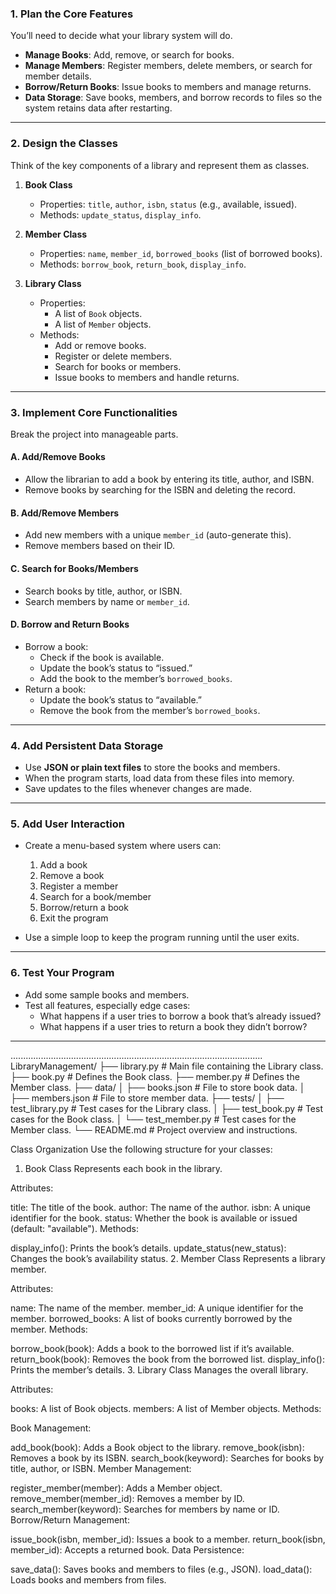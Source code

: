 

### **1. Plan the Core Features**  
You’ll need to decide what your library system will do.  
- **Manage Books**: Add, remove, or search for books.  
- **Manage Members**: Register members, delete members, or search for member details.  
- **Borrow/Return Books**: Issue books to members and manage returns.  
- **Data Storage**: Save books, members, and borrow records to files so the system retains data after restarting.  

---

### **2. Design the Classes**  
Think of the key components of a library and represent them as classes.  

1. **Book Class**  
   - Properties: `title`, `author`, `isbn`, `status` (e.g., available, issued).  
   - Methods: `update_status`, `display_info`.  

2. **Member Class**  
   - Properties: `name`, `member_id`, `borrowed_books` (list of borrowed books).  
   - Methods: `borrow_book`, `return_book`, `display_info`.  

3. **Library Class**  
   - Properties:  
     - A list of `Book` objects.  
     - A list of `Member` objects.  
   - Methods:  
     - Add or remove books.  
     - Register or delete members.  
     - Search for books or members.  
     - Issue books to members and handle returns.  

---

### **3. Implement Core Functionalities**  
Break the project into manageable parts.  

#### **A. Add/Remove Books**  
- Allow the librarian to add a book by entering its title, author, and ISBN.  
- Remove books by searching for the ISBN and deleting the record.  

#### **B. Add/Remove Members**  
- Add new members with a unique `member_id` (auto-generate this).  
- Remove members based on their ID.  

#### **C. Search for Books/Members**  
- Search books by title, author, or ISBN.  
- Search members by name or `member_id`.  

#### **D. Borrow and Return Books**  
- Borrow a book:  
  - Check if the book is available.  
  - Update the book’s status to “issued.”  
  - Add the book to the member’s `borrowed_books`.  
- Return a book:  
  - Update the book’s status to “available.”  
  - Remove the book from the member’s `borrowed_books`.  

---

### **4. Add Persistent Data Storage**  
- Use **JSON or plain text files** to store the books and members.  
- When the program starts, load data from these files into memory.  
- Save updates to the files whenever changes are made.  

---

### **5. Add User Interaction**  
- Create a menu-based system where users can:  
  1. Add a book  
  2. Remove a book  
  3. Register a member  
  4. Search for a book/member  
  5. Borrow/return a book  
  6. Exit the program  

- Use a simple loop to keep the program running until the user exits.  

---

### **6. Test Your Program**  
- Add some sample books and members.  
- Test all features, especially edge cases:  
  - What happens if a user tries to borrow a book that’s already issued?  
  - What happens if a user tries to return a book they didn’t borrow?  

---
....................................................................................................
LibraryManagement/
├── library.py           # Main file containing the Library class.
├── book.py              # Defines the Book class.
├── member.py            # Defines the Member class.
├── data/
│   ├── books.json       # File to store book data.
│   ├── members.json     # File to store member data.
├── tests/
│   ├── test_library.py  # Test cases for the Library class.
│   ├── test_book.py     # Test cases for the Book class.
│   └── test_member.py   # Test cases for the Member class.
└── README.md            # Project overview and instructions.





Class Organization
Use the following structure for your classes:

1. Book Class
Represents each book in the library.

Attributes:

title: The title of the book.
author: The name of the author.
isbn: A unique identifier for the book.
status: Whether the book is available or issued (default: "available").
Methods:

display_info(): Prints the book’s details.
update_status(new_status): Changes the book’s availability status.
2. Member Class
Represents a library member.

Attributes:

name: The name of the member.
member_id: A unique identifier for the member.
borrowed_books: A list of books currently borrowed by the member.
Methods:

borrow_book(book): Adds a book to the borrowed list if it’s available.
return_book(book): Removes the book from the borrowed list.
display_info(): Prints the member’s details.
3. Library Class
Manages the overall library.

Attributes:

books: A list of Book objects.
members: A list of Member objects.
Methods:

Book Management:

add_book(book): Adds a Book object to the library.
remove_book(isbn): Removes a book by its ISBN.
search_book(keyword): Searches for books by title, author, or ISBN.
Member Management:

register_member(member): Adds a Member object.
remove_member(member_id): Removes a member by ID.
search_member(keyword): Searches for members by name or ID.
Borrow/Return Management:

issue_book(isbn, member_id): Issues a book to a member.
return_book(isbn, member_id): Accepts a returned book.
Data Persistence:

save_data(): Saves books and members to files (e.g., JSON).
load_data(): Loads books and members from files.
